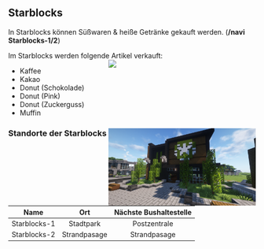 ## Starblocks

In Starblocks können Süßwaren & heiße Getränke gekauft werden. (**/navi Starblocks-1/2**)  

Im Starblocks werden folgende Artikel verkauft: <img align="right" width="300" eight="150" src="../../../assets/image/biz/starblocks/Starblocks-Kaufmenü.png">

+ Kaffee
+ Kakao
+ Donut (Schokolade)       
+ Donut (Pink)
+ Donut (Zuckerguss)
+ Muffin  

### Standorte der Starblocks  <img align="right" width="300" eight="150" src="../../../assets/image/biz/starblocks/Starblock-1.png" alt="Starblocks-1" title="Starblocks-1">

| Name | Ort | Nächste Bushaltestelle
|:-:|:-:|:-:|   
| Starblocks-1 | Stadtpark | Postzentrale |
| Starblocks-2 | Strandpasage | Strandpasage |
